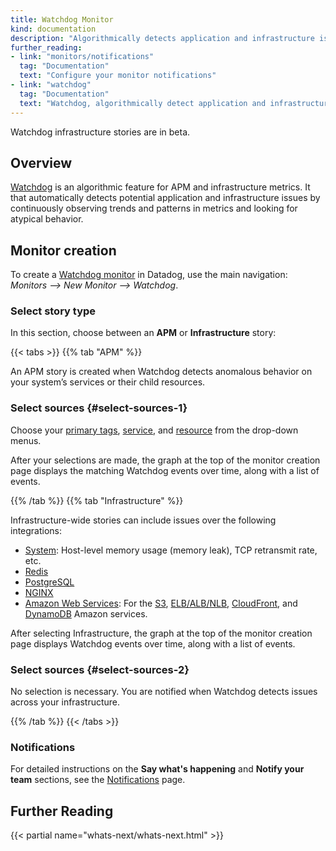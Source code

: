 ```yaml
---
title: Watchdog Monitor
kind: documentation
description: "Algorithmically detects application and infrastructure issues."
further_reading:
- link: "monitors/notifications"
  tag: "Documentation"
  text: "Configure your monitor notifications"
- link: "watchdog"
  tag: "Documentation"
  text: "Watchdog, algorithmically detect application and infrastructure issues"
---
```


<div class="alert alert-note">
Watchdog infrastructure stories are in beta.
</div>

## Overview

[Watchdog][1] is an algorithmic feature for APM and infrastructure metrics. It that automatically detects potential application and infrastructure issues by continuously observing trends and patterns in metrics and looking for atypical behavior.

## Monitor creation

To create a [Watchdog monitor][2] in Datadog, use the main navigation: *Monitors --> New Monitor --> Watchdog*.

### Select story type

In this section, choose between an **APM** or **Infrastructure** story:

{{< tabs >}}
{{% tab "APM" %}}

An APM story is created when Watchdog detects anomalous behavior on your system’s services or their child resources.

### Select sources {#select-sources-1}

Choose your [primary tags][1], [service][2], and [resource][3] from the drop-down menus.

After your selections are made, the graph at the top of the monitor creation page displays the matching Watchdog events over time, along with a list of events.

[1]: /tracing/advanced/setting_primary_tags_to_scope/#environment
[2]: /tracing/visualization/service
[3]: /tracing/visualization/resource
{{% /tab %}}
{{% tab "Infrastructure" %}}

Infrastructure-wide stories can include issues over the following integrations:

* [System][1]: Host-level memory usage (memory leak), TCP retransmit rate, etc.
* [Redis][2]
* [PostgreSQL][3]
* [NGINX][4]
* [Amazon Web Services][5]: For the [S3][6], [ELB/ALB/NLB][7], [CloudFront][8], and [DynamoDB][9] Amazon services.

After selecting Infrastructure, the graph at the top of the monitor creation page displays Watchdog events over time, along with a list of events.

### Select sources {#select-sources-2}

No selection is necessary. You are notified when Watchdog detects issues across your infrastructure.


[1]: /integrations/system
[2]: /integrations/redis
[3]: /integrations/postgres
[4]: /integrations/nginx
[5]: /integrations/amazon_web_services
[6]: /integrations/amazon_s3
[7]: /integrations/amazon_elb
[8]: /integrations/amazon_cloudfront
[9]: /integrations/amazon_dynamodb
{{% /tab %}}
{{< /tabs >}}

### Notifications

For detailed instructions on the **Say what's happening** and **Notify your team** sections, see the [Notifications][3] page.

## Further Reading

{{< partial name="whats-next/whats-next.html" >}}

[1]: /watchdog
[2]: https://app.datadoghq.com/monitors#create/watchdog
[3]: /monitors/notifications
